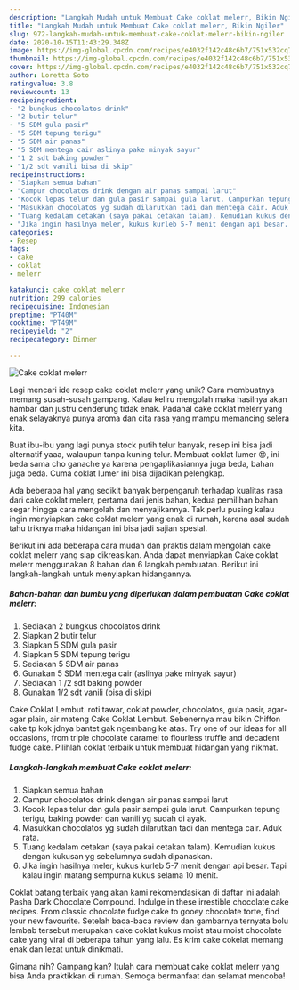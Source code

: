 ```yaml
---
description: "Langkah Mudah untuk Membuat Cake coklat melerr, Bikin Ngiler"
title: "Langkah Mudah untuk Membuat Cake coklat melerr, Bikin Ngiler"
slug: 972-langkah-mudah-untuk-membuat-cake-coklat-melerr-bikin-ngiler
date: 2020-10-15T11:43:29.348Z
image: https://img-global.cpcdn.com/recipes/e4032f142c48c6b7/751x532cq70/cake-coklat-melerr-foto-resep-utama.jpg
thumbnail: https://img-global.cpcdn.com/recipes/e4032f142c48c6b7/751x532cq70/cake-coklat-melerr-foto-resep-utama.jpg
cover: https://img-global.cpcdn.com/recipes/e4032f142c48c6b7/751x532cq70/cake-coklat-melerr-foto-resep-utama.jpg
author: Loretta Soto
ratingvalue: 3.8
reviewcount: 13
recipeingredient:
- "2 bungkus chocolatos drink"
- "2 butir telur"
- "5 SDM gula pasir"
- "5 SDM tepung terigu"
- "5 SDM air panas"
- "5 SDM mentega cair aslinya pake minyak sayur"
- "1 2 sdt baking powder"
- "1/2 sdt vanili bisa di skip"
recipeinstructions:
- "Siapkan semua bahan"
- "Campur chocolatos drink dengan air panas sampai larut"
- "Kocok lepas telur dan gula pasir sampai gula larut. Campurkan tepung terigu, baking powder dan vanili yg sudah di ayak."
- "Masukkan chocolatos yg sudah dilarutkan tadi dan mentega cair. Aduk rata."
- "Tuang kedalam cetakan (saya pakai cetakan talam). Kemudian kukus dengan kukusan yg sebelumnya sudah dipanaskan."
- "Jika ingin hasilnya meler, kukus kurleb 5-7 menit dengan api besar. Tapi kalau ingin matang sempurna kukus selama 10 menit."
categories:
- Resep
tags:
- cake
- coklat
- melerr

katakunci: cake coklat melerr 
nutrition: 299 calories
recipecuisine: Indonesian
preptime: "PT40M"
cooktime: "PT49M"
recipeyield: "2"
recipecategory: Dinner

---
```



![Cake coklat melerr](https://img-global.cpcdn.com/recipes/e4032f142c48c6b7/751x532cq70/cake-coklat-melerr-foto-resep-utama.jpg)

Lagi mencari ide resep cake coklat melerr yang unik? Cara membuatnya memang susah-susah gampang. Kalau keliru mengolah maka hasilnya akan hambar dan justru cenderung tidak enak. Padahal cake coklat melerr yang enak selayaknya punya aroma dan cita rasa yang mampu memancing selera kita.

Buat ibu-ibu yang lagi punya stock putih telur banyak, resep ini bisa jadi alternatif yaaa, walaupun tanpa kuning telur. Membuat coklat lumer 😍, ini beda sama cho ganache ya karena pengaplikasiannya juga beda, bahan juga beda. Cuma coklat lumer ini bisa dijadikan pelengkap.

Ada beberapa hal yang sedikit banyak berpengaruh terhadap kualitas rasa dari cake coklat melerr, pertama dari jenis bahan, kedua pemilihan bahan segar hingga cara mengolah dan menyajikannya. Tak perlu pusing kalau ingin menyiapkan cake coklat melerr yang enak di rumah, karena asal sudah tahu triknya maka hidangan ini bisa jadi sajian spesial.


Berikut ini ada beberapa cara mudah dan praktis dalam mengolah cake coklat melerr yang siap dikreasikan. Anda dapat menyiapkan Cake coklat melerr menggunakan 8 bahan dan 6 langkah pembuatan. Berikut ini langkah-langkah untuk menyiapkan hidangannya.

<!--inarticleads1-->

##### Bahan-bahan dan bumbu yang diperlukan dalam pembuatan Cake coklat melerr:

1. Sediakan 2 bungkus chocolatos drink
1. Siapkan 2 butir telur
1. Siapkan 5 SDM gula pasir
1. Siapkan 5 SDM tepung terigu
1. Sediakan 5 SDM air panas
1. Gunakan 5 SDM mentega cair (aslinya pake minyak sayur)
1. Sediakan 1 /2 sdt baking powder
1. Gunakan 1/2 sdt vanili (bisa di skip)


Cake Coklat Lembut. roti tawar, coklat powder, chocolatos, gula pasir, agar-agar plain, air mateng Cake Coklat Lembut. Sebenernya mau bikin Chiffon cake tp kok jdnya bantet gak ngembang ke atas. Try one of our ideas for all occasions, from triple chocolate caramel to flourless truffle and decadent fudge cake. Pilihlah coklat terbaik untuk membuat hidangan yang nikmat. 

<!--inarticleads2-->

##### Langkah-langkah membuat Cake coklat melerr:

1. Siapkan semua bahan
1. Campur chocolatos drink dengan air panas sampai larut
1. Kocok lepas telur dan gula pasir sampai gula larut. Campurkan tepung terigu, baking powder dan vanili yg sudah di ayak.
1. Masukkan chocolatos yg sudah dilarutkan tadi dan mentega cair. Aduk rata.
1. Tuang kedalam cetakan (saya pakai cetakan talam). Kemudian kukus dengan kukusan yg sebelumnya sudah dipanaskan.
1. Jika ingin hasilnya meler, kukus kurleb 5-7 menit dengan api besar. Tapi kalau ingin matang sempurna kukus selama 10 menit.


Coklat batang terbaik yang akan kami rekomendasikan di daftar ini adalah Pasha Dark Chocolate Compound. Indulge in these irrestible chocolate cake recipes. From classic chocolate fudge cake to gooey chocolate torte, find your new favourite. Setelah baca-baca review dan gambarnya ternyata bolu lembab tersebut merupakan cake coklat kukus moist atau moist chocolate cake yang viral di beberapa tahun yang lalu. Es krim cake cokelat memang enak dan lezat untuk dinikmati. 

Gimana nih? Gampang kan? Itulah cara membuat cake coklat melerr yang bisa Anda praktikkan di rumah. Semoga bermanfaat dan selamat mencoba!
